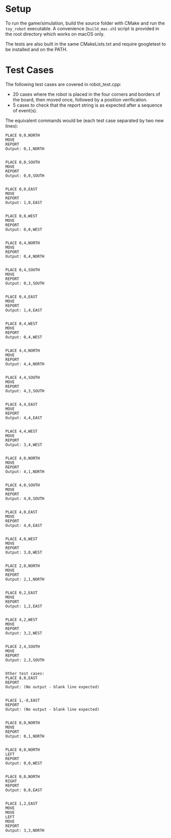 Setup
=====
To run the game/simulation, build the source folder with CMake and run the `toy_robot` executable. A convenience (`build_mac.sh`) script is provided in the root directory which works on macOS only.

The tests are also built in the same CMakeLists.txt and require googletest to be installed and on the PATH.

Test Cases
==========
The following test cases are covered in robot_test.cpp:
* 20 cases where the robot is placed in the four corners and borders of the board, then moved once, followed by a position verification.
* 5 cases to check that the report string is as expected after a sequence of event(s).

The equivalent commands would be (each test case separated by two new lines):

```
PLACE 0,0,NORTH
MOVE
REPORT
Output: 0,1,NORTH


PLACE 0,0,SOUTH
MOVE
REPORT
Output: 0,0,SOUTH


PLACE 0,0,EAST
MOVE
REPORT
Output: 1,0,EAST


PLACE 0,0,WEST
MOVE
REPORT
Output: 0,0,WEST


PLACE 0,4,NORTH
MOVE
REPORT
Output: 0,4,NORTH


PLACE 0,4,SOUTH
MOVE
REPORT
Output: 0,3,SOUTH


PLACE 0,4,EAST
MOVE
REPORT
Output: 1,4,EAST


PLACE 0,4,WEST
MOVE
REPORT
Output: 0,4,WEST


PLACE 4,4,NORTH
MOVE
REPORT
Output: 4,4,NORTH


PLACE 4,4,SOUTH
MOVE
REPORT
Output: 4,3,SOUTH


PLACE 4,4,EAST
MOVE
REPORT
Output: 4,4,EAST


PLACE 4,4,WEST
MOVE
REPORT
Output: 3,4,WEST


PLACE 4,0,NORTH
MOVE
REPORT
Output: 4,1,NORTH


PLACE 4,0,SOUTH
MOVE
REPORT
Output: 4,0,SOUTH


PLACE 4,0,EAST
MOVE
REPORT
Output: 4,0,EAST


PLACE 4,0,WEST
MOVE
REPORT
Output: 3,0,WEST


PLACE 2,0,NORTH
MOVE
REPORT
Output: 2,1,NORTH


PLACE 0,2,EAST
MOVE
REPORT
Output: 1,2,EAST


PLACE 4,2,WEST
MOVE
REPORT
Output: 3,2,WEST


PLACE 2,4,SOUTH
MOVE
REPORT
Output: 2,3,SOUTH


Other test cases:
PLACE 8,0,EAST
REPORT
Output: (No output - blank line expected)


PLACE 1,-8,EAST
REPORT
Output: (No output - blank line expected)


PLACE 0,0,NORTH
MOVE
REPORT
Output: 0,1,NORTH


PLACE 0,0,NORTH
LEFT
REPORT
Output: 0,0,WEST


PLACE 0,0,NORTH
RIGHT
REPORT
Output: 0,0,EAST


PLACE 1,2,EAST
MOVE
MOVE
LEFT
MOVE
REPORT
Output: 3,3,NORTH
```
